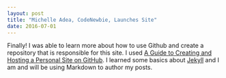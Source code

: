 ```yaml
---
layout: post
title: "Michelle Adea, CodeNewbie, Launches Site"
date: 2016-07-01
---
```


Finally! I was able to learn more about how to use Github and create a repository that is responsible for this site. I used [A Guide to Creating and Hosting a Personal Site on GitHub](http://jmcglone.com/guides/github-pages/). I learned some basics about [Jekyll](http://jekyllrb.com) and I am and will be using Markdown to author my posts.

